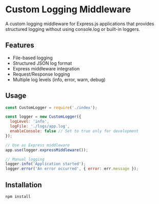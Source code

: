 # Custom Logging Middleware

A custom logging middleware for Express.js applications that provides structured logging without using console.log or built-in loggers.

## Features

- File-based logging
- Structured JSON log format
- Express middleware integration
- Request/Response logging
- Multiple log levels (info, error, warn, debug)

## Usage

```javascript
const CustomLogger = require('./index');

const logger = new CustomLogger({
  logLevel: 'info',
  logFile: './logs/app.log',
  enableConsole: false // Set to true only for development
});

// Use as Express middleware
app.use(logger.expressMiddleware());

// Manual logging
logger.info('Application started');
logger.error('An error occurred', { error: err.message });
```

## Installation

```bash
npm install
```
